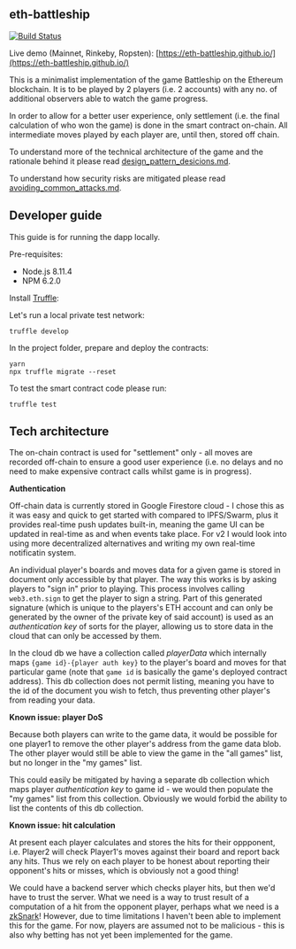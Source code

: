 ## eth-battleship

[![Build Status](https://travis-ci.org/eth-battleship/eth-battleship.github.io.svg?branch=source)](https://travis-ci.org/eth-battleship/eth-battleship.github.io)

Live demo (Mainnet, Rinkeby, Ropsten): [https://eth-battleship.github.io/](https://eth-battleship.github.io/)

This is a minimalist implementation of the game Battleship on the Ethereum blockchain.
It is to be played by 2 players (i.e. 2 accounts) with any no. of additional observers
able to watch the game progress.

In order to allow for a better user experience, only settlement (i.e. the final
  calculation of who won the game) is done in the smart contract on-chain. All
  intermediate moves played by each player are, until then, stored off chain.

To understand more of the technical architecture of the game and the rationale
behind it please read [design_pattern_desicions.md](design_pattern_desicions.md).

To understand how security risks are mitigated please read [avoiding_common_attacks.md](avoiding_common_attacks.md).

## Developer guide

This guide is for running the dapp locally.

Pre-requisites:

* Node.js 8.11.4
* NPM 6.2.0


Install [Truffle](https://truffleframework.com/docs/getting_started/installation):

Let's run a local private test network:

```
truffle develop
```

In the project folder, prepare and deploy the contracts:

```shell
yarn
npx truffle migrate --reset
```

To test the smart contract code please run:

```shell
truffle test
```

## Tech architecture

The on-chain contract is used for "settlement" only - all moves are recorded off-chain
to ensure a good user experience (i.e. no delays and no need to make expensive
contract calls whilst game is in progress).

**Authentication**

Off-chain data is currently stored in Google Firestore cloud - I chose this
as it was easy and quick to get started with compared to IPFS/Swarm, plus it
provides real-time push updates built-in, meaning the game UI can be updated
in real-time as and when events take place. For v2 I would look into using
more decentralized alternatives and writing my own real-time notificatin system.

An individual
player's boards and moves data for a given game is stored in document only
accessible by that player. The way this works is by asking players to "sign in" prior to playing. This process
involves calling `web3.eth.sign` to get the player to sign a string. Part of this
generated signature (which is unique to the players's ETH account and can only be
generated by the owner of the private key of said account) is used as an
_authentication key_ of sorts for the player, allowing us to store data in the
cloud that can only be accessed by them.

In the cloud db we have a collection called _playerData_ which internally maps
`{game id}-{player auth key}` to the player's board and moves for that
particular game (note that `game id` is basically the game's deployed contract
address). This db collection does not permit listing, meaning you have to the
id of the document you wish to fetch, thus preventing other player's from
reading your data.

**Known issue: player DoS**

Because both players can write to the game data, it would be possible for one
player1 to remove the other player's address from the game data blob. The other
player would still be able to view the game in the "all games" list, but no
longer in the "my games" list.

This could easily be mitigated by having a separate db collection which maps
player _authentication key_ to game id - we would then populate the "my games"
list from this collection. Obviously we would forbid the ability to list the
contents of this db collection.

**Known issue: hit calculation**

At present each player calculates and stores the hits for their oppponent, i.e.
Player2 will check Player1's moves against their board and report back any hits.
Thus we rely on each player to be honest about reporting their opponent's hits
or misses, which is obviously not a good thing!

We could have a backend server which checks player hits, but then we'd have to
trust the server. What we need is a way to trust result of a computation of a
hit from the opponent player, perhaps what we need is a [zkSnark](https://blog.ethereum.org/2016/12/05/zksnarks-in-a-nutshell/)! However,
due to time limitations I haven't been able to implement this for the game. For
now, players are assumed not to be malicious - this is also why betting has not
yet been implemented for the game.
